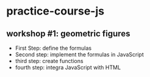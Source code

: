 # practice-course-js

## workshop #1: geometric figures

- First Step: define the formulas
- Second step: implement the formulas in JavaScript
- third step: create functions
- fourth step: integra JavaScript with HTML